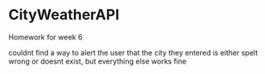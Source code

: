 # CityWeatherAPI
Homework for week 6

couldnt find a way to alert the user that the city they entered is either spelt wrong or doesnt exist, but everything else works fine